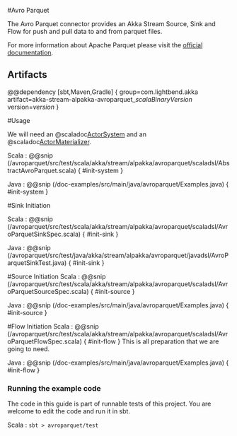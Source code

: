 #Avro Parquet

The Avro Parquet connector provides an Akka Stream Source, Sink and Flow for push and pull data to and from parquet files.

For more information about Apache Parquet please visit the [official documentation](https://parquet.apache.org/documentation/latest/).

## Artifacts

@@dependency [sbt,Maven,Gradle] {
  group=com.lightbend.akka
  artifact=akka-stream-alpakka-avroparquet_$scalaBinaryVersion$
  version=$version$
}

#Usage

We will need an @scaladoc[ActorSystem](akka.actor.ActorSystem) and an @scaladoc[ActorMaterializer](akka.stream.ActorMaterializer).

Scala
: @@snip (/avroparquet/src/test/scala/akka/stream/alpakka/avroparquet/scaladsl/AbstractAvroParquet.scala) { #init-system }

Java
: @@snip (/doc-examples/src/main/java/avroparquet/Examples.java) { #init-system }

#Sink Initiation

Scala
: @@snip (/avroparquet/src/test/scala/akka/stream/alpakka/avroparquet/scaladsl/AvroParquetSinkSpec.scala) { #init-sink }

Java
: @@snip (/avroparquet/src/test/java/akka/stream/alpakka/avroparquet/javadsl/AvroParquetSinkTest.java) { #init-sink }

#Source Initiation
Scala
: @@snip (/avroparquet/src/test/scala/akka/stream/alpakka/avroparquet/scaladsl/AvroParquetSourceSpec.scala) { #init-source }

Java
: @@snip (/doc-examples/src/main/java/avroparquet/Examples.java) { #init-source }

#Flow Initiation
Scala
: @@snip (/avroparquet/src/test/scala/akka/stream/alpakka/avroparquet/scaladsl/AvroParquetFlowSpec.scala) { #init-flow }
This is all preparation that we are going to need.

Java
: @@snip (/doc-examples/src/main/java/avroparquet/Examples.java) { #init-flow }

### Running the example code

The code in this guide is part of runnable tests of this project. You are welcome to edit the code and run it in sbt.

Scala
:   ```
    sbt
    > avroparquet/test
    ```